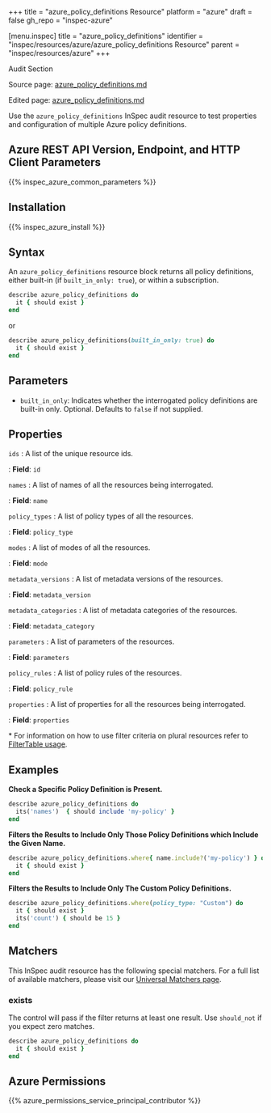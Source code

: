 +++
title = "azure_policy_definitions Resource"
platform = "azure"
draft = false
gh_repo = "inspec-azure"

[menu.inspec]
title = "azure_policy_definitions"
identifier = "inspec/resources/azure/azure_policy_definitions Resource"
parent = "inspec/resources/azure"
+++

<div class="admonition-note">
<p class="admonition-note-title">Audit Section</p>
<div class="admonition-note-text">
<p>Source page: <a href="https://github.com/inspec/inspec-azure/blob/main/docs/resources/azure_policy_definitions.md">azure_policy_definitions.md</a></p>
<p>Edited page: <a href="https://github.com/ianmadd/inspec-azure/blob/im/hugo/docs-chef-io/content/inspec/resources/azure_policy_definitions.md">azure_policy_definitions.md</a></p>
</div>
</div>



Use the `azure_policy_definitions` InSpec audit resource to test properties and configuration of multiple Azure policy definitions.

## Azure REST API Version, Endpoint, and HTTP Client Parameters

{{% inspec_azure_common_parameters %}}

## Installation

{{% inspec_azure_install %}}

## Syntax

An `azure_policy_definitions` resource block returns all policy definitions, either built-in (if `built_in_only: true`), or within a subscription.
```ruby
describe azure_policy_definitions do
  it { should exist }
end
```
or
```ruby
describe azure_policy_definitions(built_in_only: true) do
  it { should exist }
end
```

## Parameters

- `built_in_only`: Indicates whether the interrogated policy definitions are built-in only. Optional. Defaults to `false` if not supplied.

## Properties

`ids`
: A list of the unique resource ids.

: **Field**: `id`

`names`
: A list of names of all the resources being interrogated.

: **Field**: `name`

`policy_types`
: A list of policy types of all the resources.

: **Field**: `policy_type`

`modes`
: A list of modes of all the resources.

: **Field**: `mode`

`metadata_versions`
: A list of metadata versions of the resources.

: **Field**: `metadata_version`

`metadata_categories`
: A list of metadata categories of the resources.

: **Field**: `metadata_category`

`parameters`
: A list of parameters of the resources.

: **Field**: `parameters`

`policy_rules`
: A list of policy rules of the resources.

: **Field**: `policy_rule`

`properties`
: A list of properties for all the resources being interrogated.

: **Field**: `properties`

<superscript>*</superscript> For information on how to use filter criteria on plural resources refer to [FilterTable usage](https://github.com/inspec/inspec/blob/master/dev-docs/filtertable-usage.md).

## Examples

**Check a Specific Policy Definition is Present.**

```ruby
describe azure_policy_definitions do
  its('names')  { should include 'my-policy' }
end
```
**Filters the Results to Include Only Those Policy Definitions which Include the Given Name.**

```ruby
describe azure_policy_definitions.where{ name.include?('my-policy') } do
  it { should exist }
end
```
**Filters the Results to Include Only The Custom Policy Definitions.**

```ruby
describe azure_policy_definitions.where(policy_type: "Custom") do
  it { should exist }
  its('count') { should be 15 }
end
```    

## Matchers

This InSpec audit resource has the following special matchers. For a full list of available matchers, please visit our [Universal Matchers page](https://www.inspec.io/docs/reference/matchers/).

### exists

The control will pass if the filter returns at least one result. Use `should_not` if you expect zero matches.
```ruby
describe azure_policy_definitions do
  it { should exist }
end
```

## Azure Permissions

{{% azure_permissions_service_principal_contributor %}}
